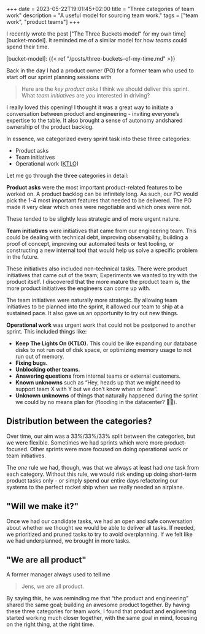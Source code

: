 +++
date = 2023-05-22T19:01:45+02:00
title = "Three categories of team work"
description = "A useful model for sourcing team work."
tags = ["team work", "product teams"]
+++

I recently wrote the post ["The Three Buckets model" for my own time][bucket-model]. It reminded me of a similar model for how _teams_ could spend their time.

[bucket-model]: {{< ref "/posts/three-buckets-of-my-time.md" >}}

Back in the day I had a product owner (PO) for a former team who used to start off our sprint planning sessions with

> Here are the *key product asks* I think we should deliver this sprint. What *team initiatives* are _you_ interested in driving?

I really loved this opening! I thought it was a great way to initiate a conversation between product and engineering - inviting everyone’s expertise to the table. It also brought a sense of autonomy andshared ownership of the product backlog.

In essence, we categorized every sprint task into these three categories:

-	Product asks
-	Team initiatives
-	Operational work (<abbr title="Keep The Lights On">KTLO</abbr>)

Let me go through the three categories in detail:

**Product asks** were the most important product-related features to be worked on. A product backlog can be infinitely long. As such, our PO would pick the 1-4 most important features that needed to be delivered. The PO made it very clear which ones were negotiable and which ones were not.

These tended to be slightly less strategic and of more urgent nature.

**Team initiatives** were initiatives that came from our engineering team. This could be dealing with technical debt, improving observability, building a proof of concept, improving our automated tests or test tooling, or constructing a new internal tool that would help us solve a specific problem in the future.

These initiatives also included non-technical tasks. There were product initiatives that came out of the team; Experiments we wanted to try with the product itself. I discovered that the more mature the product team is, the more product initiatives the engineers can come up with.

The team initiatives were naturally more strategic. By allowing team initiatives to be planned into the sprint, it allowed our team to ship at a sustained pace. It also gave us an opportunity to try out new things.

**Operational work** was urgent work that could not be postponed to another sprint. This included things like:

-	**Keep The Lights On (KTLO).** This could be like expanding our database disks to not run out of disk space, or optimizing memory usage to not run out of memory.
-	**Fixing bugs.**
-	**Unblocking other teams.**
-	**Answering questions** from internal teams or external customers.
-	**Known unknowns** such as “Hey, heads up that we might need to support team X with Y but we don’t know when or how”.
-	**Unknown unknowns** of things that naturally happened during the sprint we could by no means plan for (flooding in the datacenter? 😬😅).

Distribution between the categories?
------------------------------------

Over time, our aim was a 33%/33%/33% split between the categories, but we were flexible. Sometimes we had sprints which were more product-focused. Other sprints were more focused on doing operational work or team initiatives.

The _one_ rule we had, though, was that we always at least had _one_ task from each category. Without this rule, we would risk ending up doing short-term product tasks only - or simply spend our entire days refactoring our systems to the perfect rocket ship when we really needed an airplane.

"Will we make it?"
------------------

Once we had our candidate tasks, we had an open and safe conversation about whether we thought we would be able to deliver all tasks. If needed, we prioritized and pruned tasks to try to avoid overplanning. If we felt like we had underplanned, we brought in more tasks.

"We are all product"
--------------------

A former manager always used to tell me

> Jens, we are all product.

By saying this, he was reminding me that “the product and engineering” shared the same goal; building an awesome product together. By having these three categories for team work, I found that product and engineering started working much closer together, with the same goal in mind, focusing on the right thing, at the right time.

